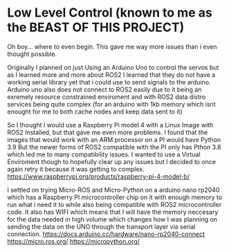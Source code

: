 # Low Level Control (known to me as the BEAST OF THIS PROJECT)

Oh boy... where to even begin. This gave me way more issues than i even thought possible.

Originally I planned on just Using an Arduino Uno to control the servos but as I learned more and more about ROS2 I learned that they do not have a working serial library yet that i could use to send signals to the arduino. Arduino uno also does not connect to ROS2 easily due to it being an exremely resource constrained enviroment and with ROS2 data distro services being quite complex (for an arduino with 1kb memory which isnt enought for me to both cache nodes and keep data sent to it) 

So I thought I would use a Raspberry Pi model 4 with a Linux Image with ROS2 Installed, but that gave me even more problems. I found that the images that would work with an ARM processor on a PI would have Python 3.9 But the newer forms of ROS2 compatible with the PI only has Pthon 3.8 which led me to many compatibility issues. I wanted to use a Virtual Enviroment though to hopefully clear up any issues but I decided to once again retry it because it was getting to complex.
https://www.raspberrypi.org/products/raspberry-pi-4-model-b/

I settled on trying Micro-ROS and Micro-Python on a arduino nano rp2040 which has a Raspberry PI microcontroller chip on it with enough memory to run what i need it to while also being compatible with ROS2 microcontroller code. It also has WIFI which means that I will have the memory neccesary for the data needed in high volume which changes how I was planning on sending the data on the UNO through the transport layer via serial connection. 
https://docs.arduino.cc/hardware/nano-rp2040-connect
https://micro.ros.org/
https://micropython.org/